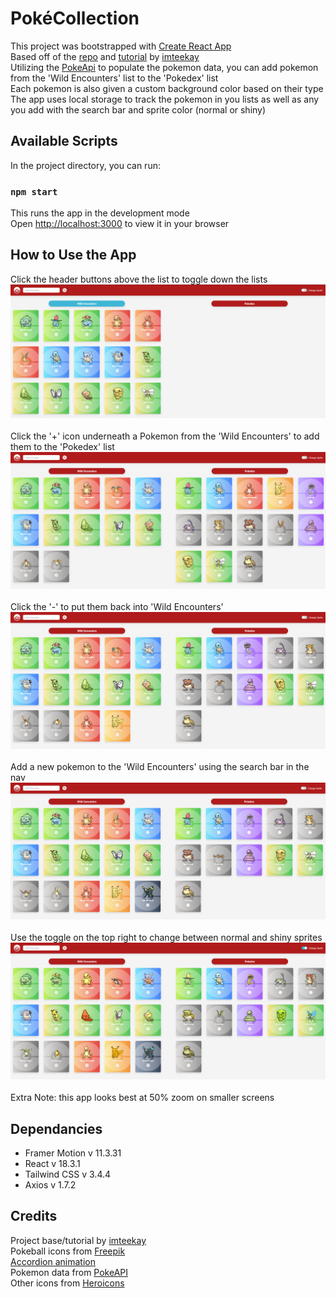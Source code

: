 # PokéCollection

This project was bootstrapped with [Create React App](https://github.com/facebook/create-react-app)\
Based off of the <a href="https://github.com/imteekay/pokehooks-labs">repo</a> and <a href="https://www.freecodecamp.org/news/building-a-simple-pokemon-web-app-with-react-hooks-and-context-api/">tutorial</a> by <a href= "https://github.com/imteekay">imteekay</a>\
Utilizing the <a href="https://pokeapi.co/">PokeApi</a> to populate the pokemon data, you can add pokemon from the 'Wild Encounters' list to the 'Pokedex' list\
Each pokemon is also given a custom background color based on their type\
The app uses local storage to track the pokemon in you lists as well as any you add with the search bar and sprite color (normal or shiny)

## Available Scripts

In the project directory, you can run:

### `npm start`

This runs the app in the development mode\
Open [http://localhost:3000](http://localhost:3000) to view it in your browser

## How to Use the App
Click the header buttons above the list to toggle down the lists\
![Demo image of list toggle](<public/Screenshot 1.png>)<br /><br />
Click the '+' icon underneath a Pokemon from the 'Wild Encounters' to add them to the 'Pokedex' list\
![Demo image adding to Pokedex list](<public/Screenshot 2.png>)<br /><br />
Click the '-' to put them back into 'Wild Encounters'\
![Demo image remove pokemon from pokedex](<public/Screenshot 3.png>)<br /><br />
Add a new pokemon to the 'Wild Encounters' using the search bar in the nav\
![Demo image add a new encounter](<public/Screenshot 4.png>)<br /><br />
Use the toggle on the top right to change between normal and shiny sprites
![Demo image change sprites to shiny image](<public/Screenshot 5.png>)<br /><br />
Extra Note: this app looks best at 50% zoom on smaller screens

## Dependancies 
- Framer Motion v 11.3.31
- React v 18.3.1
- Tailwind CSS v 3.4.4
- Axios v 1.7.2

## Credits

Project base/tutorial by <a href="https://www.freecodecamp.org/news/building-a-simple-pokemon-web-app-with-react-hooks-and-context-api/">imteekay</a>\
Pokeball icons from <a href="https://www.freepik.com/">Freepik</a>\
<a href="https://codesandbox.io/p/sandbox/framer-motion-accordion-yhixfe?file=%2Fsrc%2FApp.jsx">Accordion animation</a>\
Pokemon data from <a href="https://pokeapi.co/">PokeAPI</a>\
Other icons from <a href="https://heroicons.com/">Heroicons</a>
